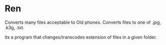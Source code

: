 # Ren
Converts  many files acceptable to Old phones. Converts files to one of .jpg, .k3g, .txt.

Its a program that changes/transcodes extension of files in a given folder.
